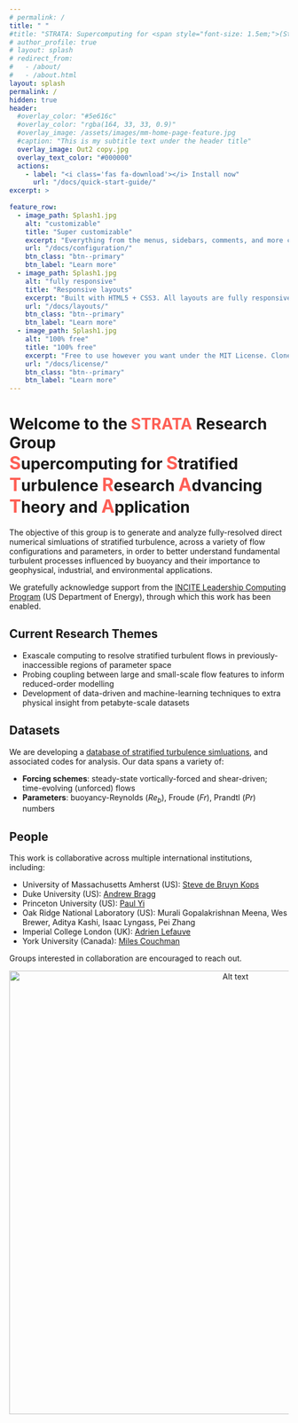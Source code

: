 ```yaml
---
# permalink: /
title: " "
#title: "STRATA: Supercomputing for <span style="font-size: 1.5em;">(Stratified)</span> Turbulence Research Advancing Theory and Application"
# author_profile: true
# layout: splash
# redirect_from: 
#   - /about/
#   - /about.html
layout: splash
permalink: /
hidden: true
header:
  #overlay_color: "#5e616c"
  #overlay_color: "rgba(164, 33, 33, 0.9)"
  #overlay_image: /assets/images/mm-home-page-feature.jpg
  #caption: "This is my subtitle text under the header title"
  overlay_image: Out2 copy.jpg
  overlay_text_color: "#000000"
  actions:
    - label: "<i class='fas fa-download'></i> Install now"
      url: "/docs/quick-start-guide/"
excerpt: >
 
feature_row:
  - image_path: Splash1.jpg
    alt: "customizable"
    title: "Super customizable"
    excerpt: "Everything from the menus, sidebars, comments, and more can be configured or set with YAML Front Matter."
    url: "/docs/configuration/"
    btn_class: "btn--primary"
    btn_label: "Learn more"
  - image_path: Splash1.jpg
    alt: "fully responsive"
    title: "Responsive layouts"
    excerpt: "Built with HTML5 + CSS3. All layouts are fully responsive with helpers to augment your content."
    url: "/docs/layouts/"
    btn_class: "btn--primary"
    btn_label: "Learn more"
  - image_path: Splash1.jpg
    alt: "100% free"
    title: "100% free"
    excerpt: "Free to use however you want under the MIT License. Clone it, fork it, customize it... whatever!"
    url: "/docs/license/"
    btn_class: "btn--primary"
    btn_label: "Learn more"  
---
```


# Welcome to the <span style="color: #fe5f55;">**STRATA**</span> Research Group <br> <span style="font-size: 32px; color: #fe5f55;">**S**</span>upercomputing for <span style="font-size: 32px; color: #fe5f55;">**S**</span>tratified <span style="font-size: 32px; color: #fe5f55;">**T**</span>urbulence <span style="font-size: 32px; color: #fe5f55;">**R**</span>esearch <span style="font-size: 32px; color: #fe5f55;">**A**</span>dvancing <span style="font-size: 32px; color: #fe5f55;">**T**</span>heory and <span style="font-size: 32px; color: #fe5f55;">**A**</span>pplication

The objective of this group is to generate and analyze fully-resolved direct numerical simluations of stratified turbulence, across a variety of flow configurations and parameters, in order to better understand fundamental turbulent processes influenced by buoyancy and their importance to geophysical, industrial, and environmental applications. 

We gratefully acknowledge support from the [INCITE Leadership Computing Program](https://doeleadershipcomputing.org) (US Department of Energy), through which this work has been enabled. 

## Current Research Themes
- Exascale computing to resolve stratified turbulent flows in previously-inaccessible regions of parameter space
- Probing coupling between large and small-scale flow features to inform reduced-order modelling
- Development of data-driven and machine-learning techniques to extra physical insight from petabyte-scale datasets 

## Datasets
We are developing a [database of stratified turbulence simluations]([/Datasets/](https://stratified-turbulence.github.io/web/Datasets/)), and associated codes for analysis. Our data spans a variety of:
- **Forcing schemes**: steady-state vortically-forced and shear-driven; time-evolving (unforced) flows
- **Parameters**: buoyancy-Reynolds ($Re_b$), Froude ($Fr$), Prandtl ($Pr$) numbers

## People
This work is collaborative across multiple international institutions, including:

* University of Massachusetts Amherst (US): [Steve de Bruyn Kops](https://www.umass.edu/engineering/about/directory/stephen-de-bruyn-kops)
* Duke University (US): [Andrew Bragg](https://cee.duke.edu/people/andrew-bragg/)
* Princeton University (US): [Paul Yi](https://tune.cee.princeton.edu/people/young-paul-yi/)
* Oak Ridge National Laboratory (US): Murali Gopalakrishnan Meena, Wes Brewer, Aditya Kashi, Isaac Lyngass, Pei Zhang
* Imperial College London (UK): [Adrien Lefauve](https://www.alefauve.com/)
* York University (Canada): [Miles Couchman](https://www.yorku.ca/professor/couchman/)

Groups interested in collaboration are encouraged to reach out. 



<!-- <img src="/images/Logos.jpg" alt="Alt text" style="width: 800px;"> -->

<div style="text-align: center;">
  <img src="/web/images/Logos.jpg" alt="Alt text" style="width: 800px;">
</div>



<!-- This is the front page of a website that is powered by the [Academic Pages template](https://github.com/academicpages/academicpages.github.io) and hosted on GitHub pages. [GitHub pages](https://pages.github.com) is a free service in which websites are built and hosted from code and data stored in a GitHub repository, automatically updating when a new commit is made to the repository. This template was forked from the [Minimal Mistakes Jekyll Theme](https://mmistakes.github.io/minimal-mistakes/) created by Michael Rose, and then extended to support the kinds of content that academics have: publications, talks, teaching, a portfolio, blog posts, and a dynamically-generated CV. You can fork [this template](https://github.com/academicpages/academicpages.github.io) right now, modify the configuration and markdown files, add your own PDFs and other content, and have your own site for free, with no ads!

A data-driven personal website
======
Like many other Jekyll-based GitHub Pages templates, Academic Pages makes you separate the website's content from its form. The content & metadata of your website are in structured markdown files, while various other files constitute the theme, specifying how to transform that content & metadata into HTML pages. You keep these various markdown (.md), YAML (.yml), HTML, and CSS files in a public GitHub repository. Each time you commit and push an update to the repository, the [GitHub pages](https://pages.github.com/) service creates static HTML pages based on these files, which are hosted on GitHub's servers free of charge.

Many of the features of dynamic content management systems (like Wordpress) can be achieved in this fashion, using a fraction of the computational resources and with far less vulnerability to hacking and DDoSing. You can also modify the theme to your heart's content without touching the content of your site. If you get to a point where you've broken something in Jekyll/HTML/CSS beyond repair, your markdown files describing your talks, publications, etc. are safe. You can rollback the changes or even delete the repository and start over - just be sure to save the markdown files! Finally, you can also write scripts that process the structured data on the site, such as [this one](https://github.com/academicpages/academicpages.github.io/blob/master/talkmap.ipynb) that analyzes metadata in pages about talks to display [a map of every location you've given a talk](https://academicpages.github.io/talkmap.html).

Getting started
======
1. Register a GitHub account if you don't have one and confirm your e-mail (required!)
1. Fork [this template](https://github.com/academicpages/academicpages.github.io) by clicking the "Use this template" button in the top right. 
1. Go to the repository's settings (rightmost item in the tabs that start with "Code", should be below "Unwatch"). Rename the repository "[your GitHub username].github.io", which will also be your website's URL.
1. Set site-wide configuration and create content & metadata (see below -- also see [this set of diffs](http://archive.is/3TPas) showing what files were changed to set up [an example site](https://getorg-testacct.github.io) for a user with the username "getorg-testacct")
1. Upload any files (like PDFs, .zip files, etc.) to the files/ directory. They will appear at https://[your GitHub username].github.io/files/example.pdf.  
1. Check status by going to the repository settings, in the "GitHub pages" section

Site-wide configuration
------
The main configuration file for the site is in the base directory in [_config.yml](https://github.com/academicpages/academicpages.github.io/blob/master/_config.yml), which defines the content in the sidebars and other site-wide features. You will need to replace the default variables with ones about yourself and your site's github repository. The configuration file for the top menu is in [_data/navigation.yml](https://github.com/academicpages/academicpages.github.io/blob/master/_data/navigation.yml). For example, if you don't have a portfolio or blog posts, you can remove those items from that navigation.yml file to remove them from the header. 

Create content & metadata
------
For site content, there is one markdown file for each type of content, which are stored in directories like _publications, _talks, _posts, _teaching, or _pages. For example, each talk is a markdown file in the [_talks directory](https://github.com/academicpages/academicpages.github.io/tree/master/_talks). At the top of each markdown file is structured data in YAML about the talk, which the theme will parse to do lots of cool stuff. The same structured data about a talk is used to generate the list of talks on the [Talks page](https://academicpages.github.io/talks), each [individual page](https://academicpages.github.io/talks/2012-03-01-talk-1) for specific talks, the talks section for the [CV page](https://academicpages.github.io/cv), and the [map of places you've given a talk](https://academicpages.github.io/talkmap.html) (if you run this [python file](https://github.com/academicpages/academicpages.github.io/blob/master/talkmap.py) or [Jupyter notebook](https://github.com/academicpages/academicpages.github.io/blob/master/talkmap.ipynb), which creates the HTML for the map based on the contents of the _talks directory).

**Markdown generator**

The repository includes [a set of Jupyter notebooks](https://github.com/academicpages/academicpages.github.io/tree/master/markdown_generator
) that converts a CSV containing structured data about talks or presentations into individual markdown files that will be properly formatted for the Academic Pages template. The sample CSVs in that directory are the ones I used to create my own personal website at stuartgeiger.com. My usual workflow is that I keep a spreadsheet of my publications and talks, then run the code in these notebooks to generate the markdown files, then commit and push them to the GitHub repository.

How to edit your site's GitHub repository
------
Many people use a git client to create files on their local computer and then push them to GitHub's servers. If you are not familiar with git, you can directly edit these configuration and markdown files directly in the github.com interface. Navigate to a file (like [this one](https://github.com/academicpages/academicpages.github.io/blob/master/_talks/2012-03-01-talk-1.md) and click the pencil icon in the top right of the content preview (to the right of the "Raw | Blame | History" buttons). You can delete a file by clicking the trashcan icon to the right of the pencil icon. You can also create new files or upload files by navigating to a directory and clicking the "Create new file" or "Upload files" buttons. 

Example: editing a markdown file for a talk
![Editing a markdown file for a talk](/images/editing-talk.png)

For more info
------
More info about configuring Academic Pages can be found in [the guide](https://academicpages.github.io/markdown/), the [growing wiki](https://github.com/academicpages/academicpages.github.io/wiki), and you can always [ask a question on GitHub](https://github.com/academicpages/academicpages.github.io/discussions). The [guides for the Minimal Mistakes theme](https://mmistakes.github.io/minimal-mistakes/docs/configuration/) (which this theme was forked from) might also be helpful. -->
